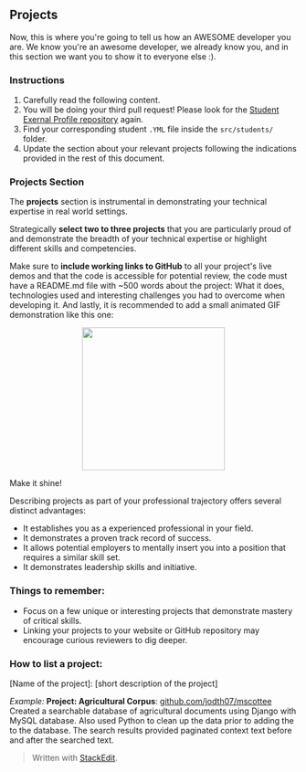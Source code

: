 ## Projects
Now, this is where you're going to tell us how an AWESOME developer you are. We know you're an awesome developer, we already know you, and in this section we want you to show it to everyone else :).

### Instructions
 1. Carefully read the following content.
 2.  You will be doing your third pull request! Please look for the [Student Exernal Profile repository](https://github.com/4GeeksAcademy/student-external-profile) again.
 3. Find your corresponding student `.YML` file inside the `src/students/` folder.
 4. Update the section about your relevant projects following the indications provided in the rest of this document.

### Projects Section
The **projects** section is instrumental in demonstrating your technical expertise in real world settings.

Strategically **select two to three projects** that you are particularly proud of and demonstrate the breadth of your technical expertise or highlight different skills and competencies.

Make sure to **include working links to GitHub** to all your project's live demos and that the code is accessible for potential review, the code must have a README.md file with ~500 words about the project: What it does, technologies used and interesting challenges you had to overcome when developing it. And lastly, it is recommended to add a small animated GIF demonstration like this one:
<p align="center">
<img src="https://ucarecdn.com/c16892ee-ef76-4733-9448-9360a845ea73/68747470733a2f2f6d656469612e67697068792e636f6d2f6d656469612f4644745a675239795a4a564d4f784a5443542f67697068792e676966.gif" height="250"  />
</p>
Make it shine!

Describing projects as part of your professional trajectory offers several distinct advantages:
-   It establishes you as a experienced professional in your field.  
-   It demonstrates a proven track record of success.  
-   It allows potential employers to mentally insert you into a position that requires a similar skill set.
-   It demonstrates leadership skills and initiative. 

### Things to remember:
 - Focus on a few unique or interesting projects that demonstrate mastery of critical skills.
 - Linking your projects to your website or GitHub repository may encourage curious reviewers to dig deeper.

### How to list a project:
[Name of the project]: [short description of the project]

*Example:*
**Project: Agricultural Corpus**: [github.com/jodth07/mscottee](github.com/jodth07/mscotee)
Created a searchable database of agricultural documents using Django with MySQL database. Also used Python to clean up the data prior to adding the to the database. The search results provided paginated context text before and after the searched text.


> Written with [StackEdit](https://stackedit.io/).
<!--stackedit_data:
eyJoaXN0b3J5IjpbLTEwOTQ0MjA0ODQsLTE1MzUwODMxNzNdfQ
==
-->
